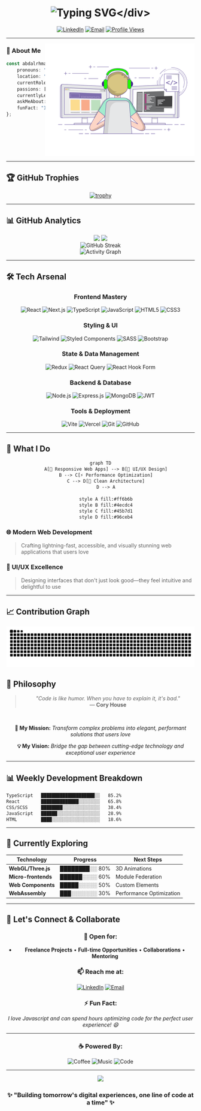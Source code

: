 # <div align="center">![Typing SVG](https://readme-typing-svg.herokuapp.com/?font=Fira+Code&size=30&duration=3000&pause=1000&color=00D9FF&center=true&vCenter=true&multiline=true&width=600&height=100&lines=Hey+there!+I'm+Abdalrhman+Amin;Frontend+Engineer;)</div>

<div align="center">
  
[![LinkedIn](https://img.shields.io/badge/LinkedIn-0077B5?style=for-the-badge&logo=linkedin&logoColor=white)](https://linkedin.com/in/engabdalrahamanmuhammad)
[![Email](https://img.shields.io/badge/Email-D14836?style=for-the-badge&logo=gmail&logoColor=white)](mailto:abdelrhmanmohamed421@gmail.com)
[![Profile Views](https://komarev.com/ghpvc/?username=Abdalrahman-Amin&color=blueviolet&style=for-the-badge)](https://github.com/Abdalrahman-Amin)

</div>

---

<img align="right" alt="Coding" width="400" src="https://raw.githubusercontent.com/devSouvik/devSouvik/master/gif3.gif">

### 🚀 About Me

```typescript
const abdalrhman = {
    pronouns: "He/Him",
    location: "Egypt 🇪🇬",
    currentRole: "Frontend Developer",
    passions: ["Frontend Development", "Backend Development", "Performance Optimization"],
    currentlyLearning: ["Advanced React Patterns", "Next.js 14+", "WebGL"],
    askMeAbout: ["React", "TypeScript", "Smart TV Development", "Frontend Architecture"],
    funFact: "I love Javascript! 😄"
};
```

<br clear="right"/>

---

## 🏆 GitHub Trophies
<div align="center">
  
[![trophy](https://github-profile-trophy.vercel.app/?username=Abdalrahman-Amin&theme=darkhub&no-frame=true&no-bg=false&margin-w=4&row=1)](https://github.com/ryo-ma/github-profile-trophy)

</div>

---

## 📊 GitHub Analytics

<div align="center">
  <img height="180em" src="https://github-readme-stats.vercel.app/api?username=Abdalrahman-Amin&show_icons=true&theme=tokyonight&include_all_commits=true&count_private=true"/>
  <img height="180em" src="https://github-readme-stats.vercel.app/api/top-langs/?username=Abdalrahman-Amin&layout=compact&langs_count=8&theme=tokyonight"/>
</div>

<div align="center">
  <img src="https://github-readme-streak-stats.herokuapp.com/?user=Abdalrahman-Amin&theme=tokyonight" alt="GitHub Streak"/>
</div>

<div align="center">
  <img src="https://github-readme-activity-graph.vercel.app/graph?username=Abdalrahman-Amin&theme=tokyo-night&hide_border=true" alt="Activity Graph"/>
</div>

---

## 🛠️ Tech Arsenal

<div align="center">

### Frontend Mastery
![React](https://img.shields.io/badge/React-20232A?style=for-the-badge&logo=react&logoColor=61DAFB)
![Next.js](https://img.shields.io/badge/Next.js-000000?style=for-the-badge&logo=next.js&logoColor=white)
![TypeScript](https://img.shields.io/badge/TypeScript-007ACC?style=for-the-badge&logo=typescript&logoColor=white)
![JavaScript](https://img.shields.io/badge/JavaScript-F7DF1E?style=for-the-badge&logo=javascript&logoColor=black)
![HTML5](https://img.shields.io/badge/HTML5-E34F26?style=for-the-badge&logo=html5&logoColor=white)
![CSS3](https://img.shields.io/badge/CSS3-1572B6?style=for-the-badge&logo=css3&logoColor=white)

### Styling & UI
![Tailwind](https://img.shields.io/badge/Tailwind_CSS-38B2AC?style=for-the-badge&logo=tailwind-css&logoColor=white)
![Styled Components](https://img.shields.io/badge/styled--components-DB7093?style=for-the-badge&logo=styled-components&logoColor=white)
![SASS](https://img.shields.io/badge/SASS-hotpink.svg?style=for-the-badge&logo=SASS&logoColor=white)
![Bootstrap](https://img.shields.io/badge/Bootstrap-563D7C?style=for-the-badge&logo=bootstrap&logoColor=white)

### State & Data Management
![Redux](https://img.shields.io/badge/Redux-593D88?style=for-the-badge&logo=redux&logoColor=white)
![React Query](https://img.shields.io/badge/React_Query-FF4154?style=for-the-badge&logo=react%20query&logoColor=white)
![React Hook Form](https://img.shields.io/badge/React%20Hook%20Form-EC5990?style=for-the-badge&logo=reacthookform&logoColor=white)

### Backend & Database
![Node.js](https://img.shields.io/badge/Node.js-43853D?style=for-the-badge&logo=node.js&logoColor=white)
![Express.js](https://img.shields.io/badge/Express.js-404D59?style=for-the-badge)
![MongoDB](https://img.shields.io/badge/MongoDB-4EA94B?style=for-the-badge&logo=mongodb&logoColor=white)
![JWT](https://img.shields.io/badge/JWT-black?style=for-the-badge&logo=JSON%20web%20tokens)

### Tools & Deployment
![Vite](https://img.shields.io/badge/Vite-646CFF?style=for-the-badge&logo=vite&logoColor=white)
![Vercel](https://img.shields.io/badge/Vercel-000000?style=for-the-badge&logo=vercel&logoColor=white)
![Git](https://img.shields.io/badge/Git-F05032?style=for-the-badge&logo=git&logoColor=white)
![GitHub](https://img.shields.io/badge/GitHub-100000?style=for-the-badge&logo=github&logoColor=white)

</div>

---

## 🎯 What I Do

<div align="center">

```mermaid
graph TD
    A[📱 Responsive Web Apps] --> B[🎨 UI/UX Design]
    B --> C[⚡ Performance Optimization]
    C --> D[🔧 Clean Architecture]
    D --> A
    
    style A fill:#ff6b6b
    style B fill:#4ecdc4
    style C fill:#45b7d1
    style D fill:#96ceb4
```

</div>


### 🌐 **Modern Web Development**
> Crafting lightning-fast, accessible, and visually stunning web applications that users love

### 🎨 **UI/UX Excellence**
> Designing interfaces that don't just look good—they feel intuitive and delightful to use

---

## 📈 Contribution Graph

<div align="center">

<picture>
  <source media="(prefers-color-scheme: dark)" srcset="https://raw.githubusercontent.com/Abdalrahman-Amin/Abdalrahman-Amin/output/github-snake-dark.svg">
  <source media="(prefers-color-scheme: light)" srcset="https://raw.githubusercontent.com/Abdalrahman-Amin/Abdalrahman-Amin/output/github-snake.svg">
  <img alt="github contribution grid snake animation" src="https://raw.githubusercontent.com/Abdalrahman-Amin/Abdalrahman-Amin/output/github-snake.svg">
</picture>

</div>


## 💭 Philosophy

<div align="center">

> *"Code is like humor. When you have to explain it, it's bad."*  
> — **Cory House**

<br>

**🎯 My Mission:** *Transform complex problems into elegant, performant solutions that users love*

**💡 My Vision:** *Bridge the gap between cutting-edge technology and exceptional user experience*

</div>

---

## 📊 Weekly Development Breakdown

```text
TypeScript   ████████████████████░░   85.2% 
React        ██████████████░░░░░░░░   65.8% 
CSS/SCSS     ████████░░░░░░░░░░░░░░   38.4% 
JavaScript   ██████░░░░░░░░░░░░░░░░   28.9% 
HTML         ████░░░░░░░░░░░░░░░░░░   18.6% 
```

---

## 🌱 Currently Exploring

<div align="center">

| Technology | Progress | Next Steps |
|------------|----------|------------|
| **WebGL/Three.js** | ████████░░ 80% | 3D Animations |
| **Micro-frontends** | ██████░░░░ 60% | Module Federation |
| **Web Components** | █████░░░░░ 50% | Custom Elements |
| **WebAssembly** | ███░░░░░░░ 30% | Performance Optimization |

</div>

---

## 🤝 Let's Connect & Collaborate

<div align="center">

### 🚀 **Open for:**
- **Freelance Projects** • **Full-time Opportunities** • **Collaborations** • **Mentoring**

### 📫 **Reach me at:**

[![LinkedIn](https://img.shields.io/badge/LinkedIn-Let's_Connect-0077B5?style=for-the-badge&logo=linkedin&logoColor=white)](https://linkedin.com/in/engabdalrahamanmuhammad)
[![Email](https://img.shields.io/badge/Email-Drop_a_Line-D14836?style=for-the-badge&logo=gmail&logoColor=white)](mailto:abdelrhmanmohamed421@gmail.com)

### ⚡ **Fun Fact:**
*I love Javascript and can spend hours optimizing code for the perfect user experience! 😄*

</div>

---

<div align="center">


### ☕ **Powered By:**
![Coffee](https://img.shields.io/badge/Coffee-☕️-brown?style=for-the-badge)
![Music](https://img.shields.io/badge/Lo--Fi-🎵-purple?style=for-the-badge)
![Code](https://img.shields.io/badge/Clean_Code-💻-blue?style=for-the-badge)

---

<img src="https://raw.githubusercontent.com/Trilokia/Trilokia/379277808c61ef204768a61bbc5d25bc7798ccf1/bottom_header.svg" />

### ✨ **"Building tomorrow's digital experiences, one line of code at a time"** ✨

</div>
